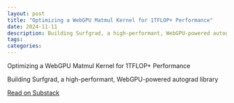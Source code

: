 ```yaml
---
layout: post
title: "Optimizing a WebGPU Matmul Kernel for 1TFLOP+ Performance"
date: 2024-11-11
description: Building Surfgrad, a high-performant, WebGPU-powered autograd library
tags:
categories:
---
```


<div class="substack-post-embed"><p lang="en">Optimizing a WebGPU Matmul Kernel for 1TFLOP+ Performance</p><p>Building Surfgrad, a high-performant, WebGPU-powered autograd library</p><a data-post-link href="https://zanussbaum.substack.com/p/optimizing-a-webgpu-matmul-kernel?r=coo9n">Read on Substack</a></div><script async src="https://substack.com/embedjs/embed.js" charset="utf-8"></script>
